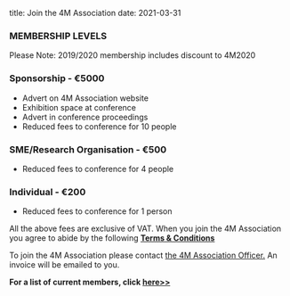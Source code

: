 title: Join the 4M Association
date: 2021-03-31

### MEMBERSHIP LEVELS


Please Note: 2019/2020 membership includes discount to 4M2020  

### Sponsorship - €5000


 * Advert on 4M Association website
 * Exhibition space at conference
 * Advert in conference proceedings
 * Reduced fees to conference for 10 people 


### SME/Research Organisation - €500


 * Reduced fees to conference for 4 people 
 

### Individual - €200


 * Reduced fees to conference for 1 person 
 

All the above fees are exclusive of VAT. When you join the 4M Association you agree to abide by the following **[Terms & Conditions](/Terms.html)**

To join the 4M Association please contact <a href="mailto:a.svetozarova@bham.ac.uk">the 4M Association Officer.</a> An invoice will be emailed to you. 

**For a list of current members, click [here>>](/members.html)**